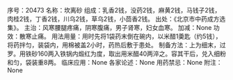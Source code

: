 序号：20473
名称：坎离砂
组成：乳香2钱，没药2钱，麻黄2钱，马钱子2钱，肉桂2钱，丁香2钱，川乌2钱，草乌2钱，小茴香2钱。
出处：《北京市中药成方选集》。
主治：风寒腰腿疼痛，阴寒腹痛，男子肾寒，妇女血寒。
加减：None
功效：散寒止痛。
用法用量：用时先将1袋药末倒在碗内，以米醋1羮匙（约5钱），将药拌匀，装袋内，用棉被盖2小时，药热后敷于患处。
制备方法：上为细末，过罗。用铁砂160两入铁锅内煅红为度，取出用米醋40两淬之。容其干后，兑入细粉和匀，袋装重8两。
临床应用：None
各家论述：None
用药禁忌：None
附注：None
